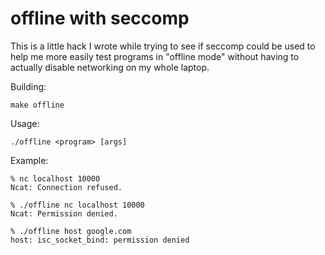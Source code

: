 
# offline with seccomp

This is a little hack I wrote while trying to see if seccomp could be used to
help me more easily test programs in "offline mode" without having to actually
disable networking on my whole laptop.

Building:

```
make offline
```

Usage:

```
./offline <program> [args]
```

Example:

```
% nc localhost 10000
Ncat: Connection refused.

% ./offline nc localhost 10000
Ncat: Permission denied.

% ./offline host google.com
host: isc_socket_bind: permission denied
```
